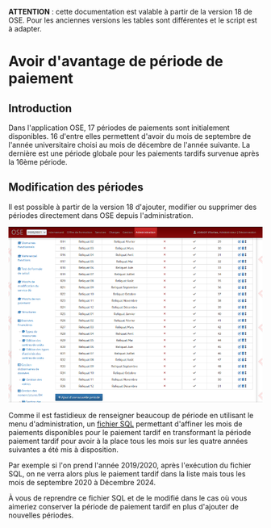 **ATTENTION** : cette documentation est valable à partir de la version 18 de OSE. Pour les anciennes versions les tables sont différentes et le script est à
adapter.

# Avoir d'avantage de période de paiement

## Introduction

Dans l'application OSE, 17 périodes de paiements sont initialement disponibles. 16 d'entre elles permettent d'avoir du mois de septembre de l'année
universitaire choisi au mois de décembre de l'année suivante. La dernière est une période globale pour les paiements tardifs survenue après la 16ème période.

## Modification des périodes

Il est possible à partir de la version 18 d'ajouter, modifier ou supprimer des périodes directement dans OSE depuis l'administration.

![Tables](Periode_administration.png)

Comme il est fastidieux de renseigner beaucoup de période en utilisant le menu d'administration, un [fichier SQL](InsertionPeriodes.sql) permettant d'affiner
les mois de paiements disponibles pour le paiement tardif en transformant la période paiement tardif pour avoir à la place tous les mois sur les quatre années
suivantes a été mis à disposition.

Par exemple si l'on prend l'année 2019/2020, après l'exécution du fichier SQL, on ne verra alors plus le paiement tardif dans la liste mais tous les mois de
septembre 2020 à Décembre 2024.

À vous de reprendre ce fichier SQL et de le modifié dans le cas où vous aimeriez conserver la période de paiement tardif en plus d'ajouter de nouvelles
périodes. 